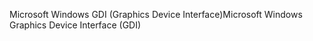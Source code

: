 <span data-ttu-id="fdd89-101">Microsoft Windows GDI (Graphics Device Interface)</span><span class="sxs-lookup"><span data-stu-id="fdd89-101">Microsoft Windows Graphics Device Interface (GDI)</span></span>